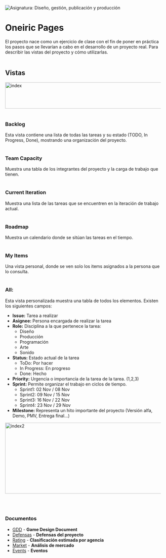 <img src="https://img.shields.io/badge/Asignatura-Diseño,_gestión,_publicación_y_producción-D16666?style=for-the-badge" alt="Asignatura: Diseño, gestión, publicación y producción">

# Oneiric Pages

El proyecto nace como un ejercicio de clase con el fin de poner en práctica los pasos que se llevarían a cabo en el desarrollo de un proyecto real.
Para describir las vistas del proyecto y cómo utilizarlas.
<br></br>

## Vistas

<img width="898" height="85" alt="index" src="https://github.com/user-attachments/assets/98a3612f-181e-4e7b-9872-9189cbd1f0b3" />
<br></br>

### Backlog

Esta vista contiene una lista de todas las tareas y su estado (TODO, In Progress, Done), mostrando una organización del proyecto.
<br></br>

### Team Capacity

Muestra una tabla de los integrantes del proyecto y la carga de trabajo que tienen.
<br></br>

### Current Iteration

Muestra una lista de las tareas que se encuentren en la iteración de trabajo actual.
<br></br>

### Roadmap

Muestra un calendario donde se sitúan las tareas en el tiempo.
<br></br>

### My Items

Una vista personal, donde se ven solo los items asignados a la persona que lo consulta.
<br></br>

### All:

Esta vista personalizada muestra una tabla de todos los elementos. Existen los siguientes campos:

- **Issue:** Tarea a realizar
- **Asignee:** Persona encargada de realizar la tarea
- **Role:** Disciplina a la que pertenece la tarea:
  - Diseño
  - Producción
  - Programación
  - Arte
  - Sonido
- **Status:** Estado actual de la tarea
  - ToDo: Por hacer
  - In Progress: En progreso
  - Done: Hecho
- **Priority:** Urgencia o importancia de la tarea de la tarea. (1,2,3)
- **Sprint:** Permite organizar el trabajo en ciclos de tiempo.
  - Sprint1: 02 Nov / 08 Nov
  - Sprint2: 09 Nov / 15 Nov
  - Sprint3: 16 Nov / 22 Nov
  - Sprint4: 23 Nov / 29 Nov
- **Milestone:** Representa un hito importante del proyecto (Versión alfa, Demo, PMV, Entrega final...)

<img width="1409" height="229" alt="index2" src="https://github.com/user-attachments/assets/660a8d3e-bda8-44f0-93d5-6dd64c9178c5" />

<br></br>

### Documentos

- [GDD](GDD.md) - **Game Design Document**
- [Defensas](defense.md) - **Defensas del proyecto**
- [Rating](rating.md) - **Clasificación estimada por agencia**
- [Market](market.md) - **Análisis de mercado**
- [Events](events.md) - **Eventos**

